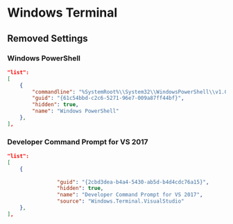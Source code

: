 # Windows Terminal 

## Removed Settings

### Windows PowerShell
```json
"list": 
[
    {
        "commandline": "%SystemRoot%\\System32\\WindowsPowerShell\\v1.0\\powershell.exe",
        "guid": "{61c54bbd-c2c6-5271-96e7-009a87ff44bf}",
        "hidden": true,
        "name": "Windows PowerShell"
    },
],

```

### Developer Command Prompt for VS 2017
```json
"list": 
[
    {
     
                "guid": "{2cbd3dea-b4a4-5430-ab5d-b4d4cdc76a15}",
                "hidden": true,
                "name": "Developer Command Prompt for VS 2017",
                "source": "Windows.Terminal.VisualStudio"
    },
],
```

